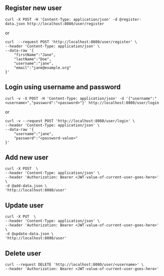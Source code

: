 ## Register new user
```shell script
curl -X POST -H 'Content-Type: application/json' -d @register-data.json http://localhost:8080/user/register
```
or
```shell script
curl  --request POST 'http://localhost:8080/user/register' \
--header 'Content-Type: application/json' \
--data-raw '{
    "firstName":"Jane",
    "lastName":"Doe",
    "username":"jane",
    "email":"jane@example.org"
}'
```

## Login using username and password
```shell script
curl -v -X POST -H 'Content-Type: application/json' -d '{"username":"<username>","password":"<password>"}' http://localhost:8080/user/login
```
or
```shell script
curl -v --request POST 'http://localhost:8080/user/login' \
--header 'Content-Type: application/json' \
--data-raw '{
    "username":"jane",
    "password":"<password-value>"
}'
```

## Add new user
```shell script
curl -X POST  \
--header 'Content-Type: application/json' \
--header 'Authorization: Bearer <JWT-value-of-current-user-goes-here>' \
-d @add-data.json \
'http://localhost:8080/user'
```

## Update user
```shell script
curl -X PUT  \
--header 'Content-Type: application/json' \
--header 'Authorization: Bearer <JWT-value-of-current-user-goes-here>' \
-d @update-data.json \
'http://localhost:8080/user'
```

## Delete user
```shell script
curl --request DELETE 'http://localhost:8080/user/<username>' \
--header 'Authorization: Bearer <JWT-value-of-current-user-goes-here>'
```
